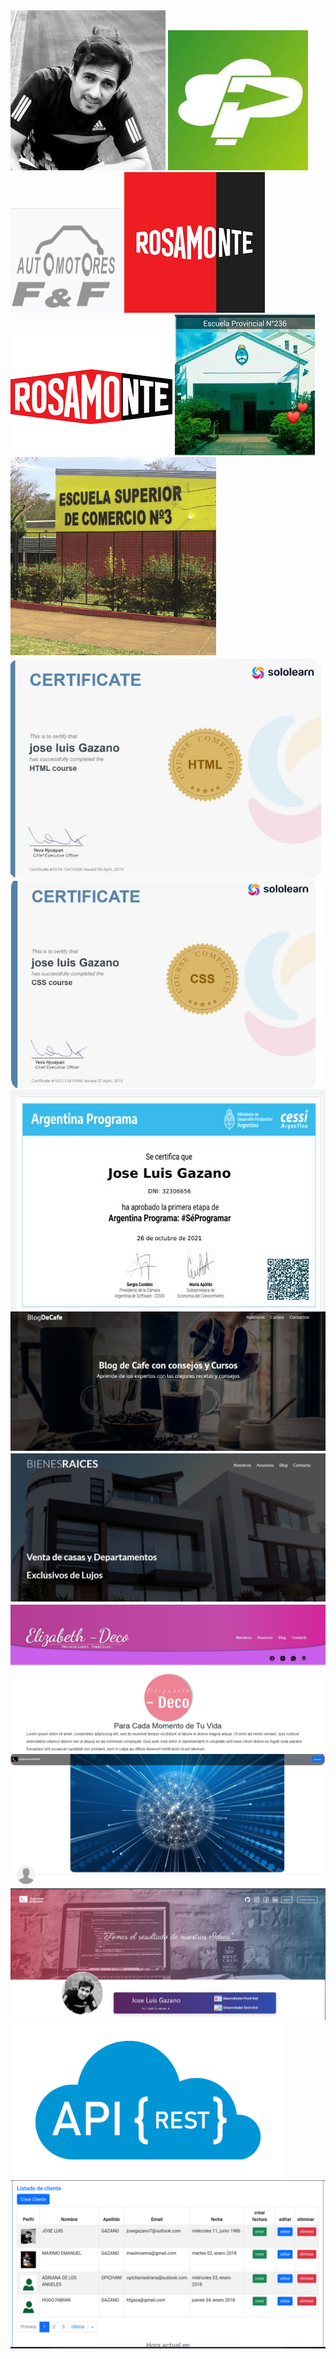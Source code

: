<img src="img/imagenJose.jpeg">

<img src="img/prevLogo.jpeg">
<img src="img/FYF.png">
<img src="img/rosamonte.png">
<img src="img/Rosamonte2.png">

<img src="img/Esc236.jpeg">
<img src="img/comercio3.png">
<img src="img/HTML.jpg">
<img src="img/CSS.jpg">
<img src="img/primeraE.jpg">

<img src="img/BlogCafe.jpg">
<img src="img/bienesraices.jpg">
<img src="img/ElizabethDeco.jpg">
<img src="img/ProyectoColaborativo.jpg">
<img src="img/Front-ARGProg.jpg">
<img src="img/api_rest.png">
<img src="img/appclientes.png">





